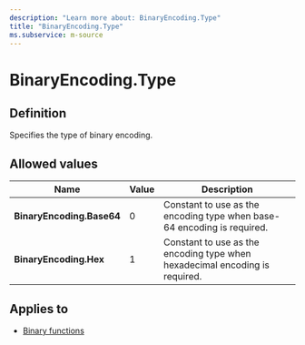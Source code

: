 ```yaml
---
description: "Learn more about: BinaryEncoding.Type"
title: "BinaryEncoding.Type"
ms.subservice: m-source
---
```

# BinaryEncoding.Type

## Definition

Specifies the type of binary encoding.

## Allowed values

|Name|Value|Description|
|------------|--|-------------|
|**BinaryEncoding.Base64**|0|Constant to use as the encoding type when base-64 encoding is required.|
|**BinaryEncoding.Hex**|1|Constant to use as the encoding type when hexadecimal encoding is required.|

## Applies to

* [Binary functions](binary-functions.md)
